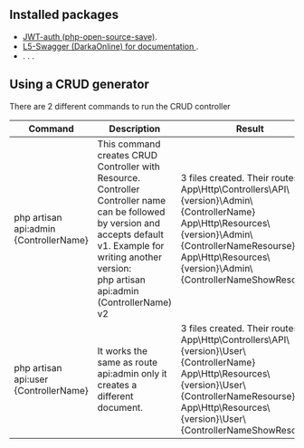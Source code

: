 ## Installed packages

- [JWT-auth (php-open-source-save)](https://github.com/PHP-Open-Source-Saver/jwt-auth).
- [L5-Swagger (DarkaOnline) for documentation ](https://github.com/DarkaOnLine/L5-Swagger).
- . . .

## Using a CRUD generator

There are 2 different commands to run the CRUD controller

| Command                                | Description                                                                                                                                                                                                          | Result                                                                                                                                                                                                                                     |
|----------------------------------------|----------------------------------------------------------------------------------------------------------------------------------------------------------------------------------------------------------------------|--------------------------------------------------------------------------------------------------------------------------------------------------------------------------------------------------------------------------------------------|
| php artisan api:admin {ControllerName} | This command creates CRUD Controller with Resource. Controller Controller name can be followed by version and accepts default v1. Example for writing another version: <br>php artisan api:admin (ControllerName) v2 | 3 files created. Their routes are:<br/>App\Http\Controllers\API\\{version}\Admin\\{ControllerName}<br/>App\Http\Resources\\{version}\Admin\\{ControllerNameResourse}<br/>App\Http\Resources\\{version}\Admin\\{ControllerNameShowResourse} | 
| php artisan api:user  {ControllerName} | It works the same as route api:admin only it creates a different document.                                                                                                                                           | 3 files created. Their routes are:<br/>App\Http\Controllers\API\\{version}\User\\{ControllerName}<br/>App\Http\Resources\\{version}\User\\{ControllerNameResourse}<br/>App\Http\Resources\\{version}\User\\{ControllerNameShowResourse}    |

